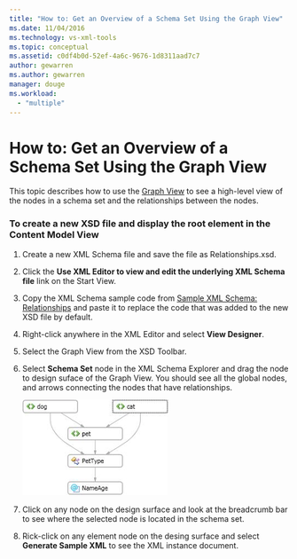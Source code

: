 ```yaml
---
title: "How to: Get an Overview of a Schema Set Using the Graph View"
ms.date: 11/04/2016
ms.technology: vs-xml-tools
ms.topic: conceptual
ms.assetid: c0df4b0d-52ef-4a6c-9676-1d8311aad7c7
author: gewarren
ms.author: gewarren
manager: douge
ms.workload:
  - "multiple"
---
```

# How to: Get an Overview of a Schema Set Using the Graph View
This topic describes how to use the [Graph View](../xml-tools/graph-view.md) to see a high-level view of the nodes in a schema set and the relationships between the nodes.

### To create a new XSD file and display the root element in the Content Model View

1.  Create a new XML Schema file and save the file as Relationships.xsd.

2.  Click the **Use XML Editor to view and edit the underlying XML Schema file** link on the Start View.

3.  Copy the XML Schema sample code from [Sample XML Schema: Relationships](../xml-tools/sample-xsd-file-relationships.md) and paste it to replace the code that was added to the new XSD file by default.

4.  Right-click anywhere in the XML Editor and select **View Designer**.

5.  Select the Graph View from the XSD Toolbar.

6.  Select **Schema Set** node in the XML Schema Explorer and drag the node to design suface of the Graph View. You should see all the global nodes, and arrows connecting the nodes that have relationships.

     ![Graph View](../xml-tools/media/relationshipingraphview.gif "RelationshipInGraphView")

7.  Click on any node on the design surface and look at the breadcrumb bar to see where the selected node is located in the schema set.

8.  Rick-click on any element node on the desing surface and select **Generate Sample XML** to see the XML instance document.